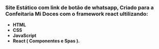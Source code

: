 ### Site Estático com link de botão de whatsapp, Criado para a Confeitaria Mi Doces com o framework react ultilizando:

* **HTML**
* **CSS**
* **JavaScript**
* **React ( Componentes e Spas ).**

